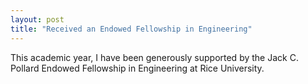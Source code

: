 ```yaml
---
layout: post
title: "Received an Endowed Fellowship in Engineering"
---
```


This academic year, I have been generously supported by the Jack C. Pollard Endowed Fellowship in Engineering at Rice University.
